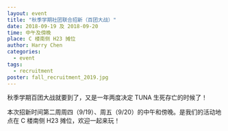 ```yaml
---
layout: event
title: "秋季学期社团联合招新（百团大战）"
date: 2018-09-19 及 2018-09-20
time: 中午及傍晚
place: C 楼南侧 H23 摊位
author: Harry Chen
categories:
  - event
tags:
  - recruitment
poster: fall_recruitment_2019.jpg
---
```


秋季学期百团大战就要到了，又是一年两度决定 TUNA 生死存亡的时候了！

本次招新时间第二周周四（9/19）、周五（9/20）的中午和傍晚。是我们的活动地点在 C 楼南侧 H23 摊位，欢迎一起来玩！
